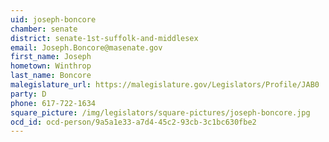 ```yaml
---
uid: joseph-boncore
chamber: senate
district: senate-1st-suffolk-and-middlesex
email: Joseph.Boncore@masenate.gov
first_name: Joseph
hometown: Winthrop
last_name: Boncore
malegislature_url: https://malegislature.gov/Legislators/Profile/JAB0
party: D
phone: 617-722-1634
square_picture: /img/legislators/square-pictures/joseph-boncore.jpg
ocd_id: ocd-person/9a5a1e33-a7d4-45c2-93cb-3c1bc630fbe2
---
```

